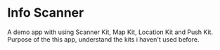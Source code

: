 # Info Scanner

A demo app with using Scanner Kit, Map Kit, Location Kit and Push Kit.
Purpose of the this app, understand the kits i haven't used before.
